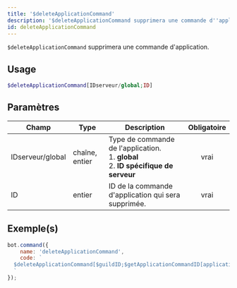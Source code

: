 ```yaml
---
title: '$deleteApplicationCommand'
description: '$deleteApplicationCommand supprimera une commande d''application.'
id: deleteApplicationCommand
---
```


`$deleteApplicationCommand` supprimera une commande d'application.

## Usage

```php
$deleteApplicationCommand[IDserveur/global;ID]
```

## Paramètres

| Champ            | Type           | Description                                                                                              | Obligatoire |
| ---------------- | -------------- | -------------------------------------------------------------------------------------------------------- |:-----------:|
| IDserveur/global | chaîne, entier | Type de commande de l'application. <br/> 1. **global** <br/> 2. **ID spécifique de serveur** |    vrai     |
| ID               | entier         | ID de la commande d'application qui sera supprimée.                                                      |    vrai     |

## Exemple(s)

```javascript
bot.command({
    name: 'deleteApplicationCommand',
    code: `
  $deleteApplicationCommand[$guildID;$getApplicationCommandID[application-command-name;$guildID]]
  `
});
```
